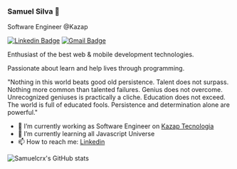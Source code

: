 ### Samuel Silva 👋

Software Engineer @Kazap

[![Linkedin Badge](https://img.shields.io/badge/-Samuel%20Silva-6633cc?style=flat-square&logo=Linkedin&logoColor=white&link=https://www.linkedin.com/in/samuel-s-braga/)](https://www.linkedin.com/in/samuel-s-braga/) 
[![Gmail Badge](https://img.shields.io/badge/-samuel.devsilva@gmail.com-6633cc?style=flat-square&logo=Gmail&logoColor=white&link=mailto:samuel.devsilva@gmail.com)](mailto:samuel.devsilva@gmail.com)

Enthusiast of the best web & mobile development technologies.

Passionate about learn and help lives through programming.

"Nothing in this world beats good old persistence. Talent does not surpass. Nothing more common than talented failures. Genius does not overcome. Unrecognized geniuses is practically a cliche. Education does not exceed. The world is full of educated fools. Persistence and determination alone are powerful."


- 🔭 I’m currently working as Software Engineer on [Kazap Tecnologia](https://kazap.com.br)
- 🌱 I’m currently learning all Javascript Universe
- 📫 How to reach me: [Linkedin](https://www.linkedin.com/in/samuel-s-braga/)

![Samuelcrx's GitHub stats](https://github-readme-stats.vercel.app/api?username=samuelcrx&show_icons=true&count_private=true&theme=dark)
